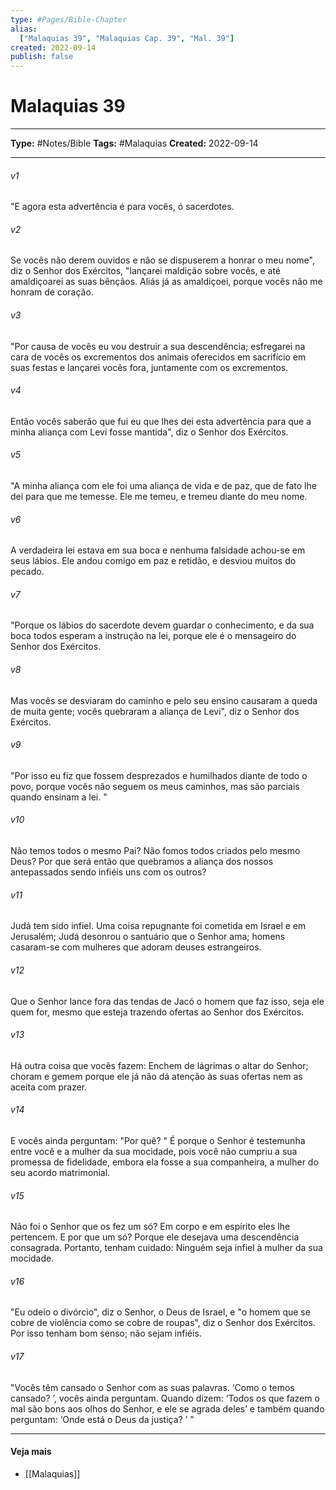 ```yaml
---
type: #Pages/Bible-Chapter
alias:
  ["Malaquias 39", "Malaquias Cap. 39", "Mal. 39"]
created: 2022-09-14
publish: false
---
```


# Malaquias 39

---

**Type:** #Notes/Bible
**Tags:** #Malaquias
**Created:** 2022-09-14

---

###### v1
"E agora esta advertência é para vocês, ó sacerdotes.
###### v2
Se vocês não derem ouvidos e não se dispuserem a honrar o meu nome", diz o Senhor dos Exércitos, "lançarei maldição sobre vocês, e até amaldiçoarei as suas bênçãos. Aliás já as amaldiçoei, porque vocês não me honram de coração.
###### v3
"Por causa de vocês eu vou destruir a sua descendência; esfregarei na cara de vocês os excrementos dos animais oferecidos em sacrifício em suas festas e lançarei vocês fora, juntamente com os excrementos.
###### v4
Então vocês saberão que fui eu que lhes dei esta advertência para que a minha aliança com Levi fosse mantida", diz o Senhor dos Exércitos.
###### v5
"A minha aliança com ele foi uma aliança de vida e de paz, que de fato lhe dei para que me temesse. Ele me temeu, e tremeu diante do meu nome.
###### v6
A verdadeira lei estava em sua boca e nenhuma falsidade achou-se em seus lábios. Ele andou comigo em paz e retidão, e desviou muitos do pecado.
###### v7
"Porque os lábios do sacerdote devem guardar o conhecimento, e da sua boca todos esperam a instrução na lei, porque ele é o mensageiro do Senhor dos Exércitos.
###### v8
Mas vocês se desviaram do caminho e pelo seu ensino causaram a queda de muita gente; vocês quebraram a aliança de Levi", diz o Senhor dos Exércitos.
###### v9
"Por isso eu fiz que fossem desprezados e humilhados diante de todo o povo, porque vocês não seguem os meus caminhos, mas são parciais quando ensinam a lei. "
###### v10
Não temos todos o mesmo Pai? Não fomos todos criados pelo mesmo Deus? Por que será então que quebramos a aliança dos nossos antepassados sendo infiéis uns com os outros?
###### v11
Judá tem sido infiel. Uma coisa repugnante foi cometida em Israel e em Jerusalém; Judá desonrou o santuário que o Senhor ama; homens casaram-se com mulheres que adoram deuses estrangeiros.
###### v12
Que o Senhor lance fora das tendas de Jacó o homem que faz isso, seja ele quem for, mesmo que esteja trazendo ofertas ao Senhor dos Exércitos.
###### v13
Há outra coisa que vocês fazem: Enchem de lágrimas o altar do Senhor; choram e gemem porque ele já não dá atenção às suas ofertas nem as aceita com prazer.
###### v14
E vocês ainda perguntam: "Por quê? " É porque o Senhor é testemunha entre você e a mulher da sua mocidade, pois você não cumpriu a sua promessa de fidelidade, embora ela fosse a sua companheira, a mulher do seu acordo matrimonial.
###### v15
Não foi o Senhor que os fez um só? Em corpo e em espírito eles lhe pertencem. E por que um só? Porque ele desejava uma descendência consagrada. Portanto, tenham cuidado: Ninguém seja infiel à mulher da sua mocidade.
###### v16
"Eu odeio o divórcio", diz o Senhor, o Deus de Israel, e "o homem que se cobre de violência como se cobre de roupas", diz o Senhor dos Exércitos. Por isso tenham bom senso; não sejam infiéis.
###### v17
"Vocês têm cansado o Senhor com as suas palavras. ‘Como o temos cansado? ’, vocês ainda perguntam. Quando dizem: ‘Todos os que fazem o mal são bons aos olhos do Senhor, e ele se agrada deles’ e também quando perguntam: ‘Onde está o Deus da justiça? ’ "


---

#### Veja mais

- [[Malaquias]]
